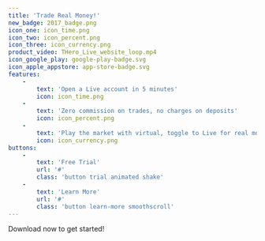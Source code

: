 ```yaml
---
title: 'Trade Real Money!'
new_badge: 2017_badge.png
icon_one: icon_time.png
icon_two: icon_percent.png
icon_three: icon_currency.png
product_video: THero_Live_website_loop.mp4
icon_google_play: google-play-badge.svg
icon_apple_appstore: app-store-badge.svg
features:
    -
        text: 'Open a Live account in 5 minutes'
        icon: icon_time.png
    -
        text: 'Zero commission on trades, no charges on deposits'
        icon: icon_percent.png
    -
        text: 'Play the market with virtual, toggle to Live for real money'
        icon: icon_currency.png
buttons:
    -
        text: 'Free Trial'
        url: '#'
        class: 'button trial animated shake'
    -
        text: 'Learn More'
        url: '#'
        class: 'button learn-more smoothscroll'
---
```


Download now to get started!
